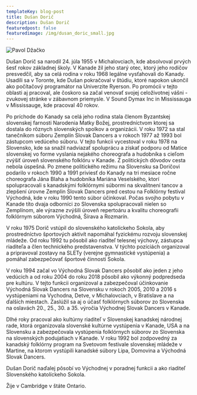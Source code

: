 ```yaml
---
templateKey: blog-post
title: Dušan Dorič
description: Dušan Dorič
featuredpost: false
featuredimage: /img/dusan_doric_small.jpg
---
```

![Pavol Džačko](/img/dusan_doric_big.jpg "Pavol Džačko")

Dušan Dorič sa narodil 24. júla 1955 v Michalovciach, kde absolvoval prvých šesť rokov základnej školy. V Kanade žil jeho starý otec, ktorý jeho rodičov presvedčil, aby sa celá rodina v roku 1968 legálne vysťahovali do Kanady. Usadili sa v Toronte, kde Dušan pokračoval v štúdiu, ktoré napokon ukončil ako počítačový programátor na Univerzite Ryerson. Po promócii v tejto oblasti aj pracoval, ale čoskoro sa začal venovať svojej celoživotnej vášni - zvukovej stránke v zábavnom priemysle. V Sound Dymax Inc in Mississauga v Mississauge, kde pracoval 40 rokov.

Po príchode do Kanady sa celá jeho rodina stala členom Byzantskej slovenskej farnosti Narodenia Matky Božej, prostredníctvom ktorej sa dostala do rôznych slovenských spolkov a organizácii. V roku 1972 sa stal tanečníkom súboru Zemplín Slovak Dancers a v rokoch 1977 až 1993 bol zástupcom vedúceho súboru. V tejto funkcii vycestoval v roku 1978 na Slovensko, kde sa snažil nadviazať spoluprácu a získať podporu od Matice slovenskej vo forme vyslania nejakého choreografa a hudobníka s cieľom zvýšiť úroveň slovenského folklóru v Kanade. Z politických dôvodov cesta nebola úspešná. Po zmene politického režimu na Slovensku sa Doričovi podarilo v rokoch 1990 a 1991 priviesť do Kanady na tri mesiace ročne choreografa Jána Blaha a hudobníka Mariána Veselského, ktorí spolupracovali s kanadskými folklórnymi súbormi na skvalitnení tancov a zlepšení úrovne Zemplin Slovak Dancers pred cestou na Folklórny festival Východná, kde v roku 1990 tento súbor účinkoval. Počas svojho pobytu v Kanade títo dvaja odborníci zo Slovenska spolupracovali nielen so Zemplínom, ale výrazne zvýšili úroveň repertoáru a kvalitu choreografii folklórnym súborom Východná, Šírava a Rozmarín.

V roku 1975 Dorič vstúpil do slovenského katolíckeho Sokola, aby prostredníctvo športových aktivít napomáhal fyzickému rozvoju slovenskej mládeže. Od roku 1992 tu pôsobil ako riaditeľ telesnej výchovy, zástupca riaditeľa a člen technického predstavenstva. V týchto pozíciách organizoval a pripravoval zostavy na SLETy (verejne gymnastické vystúpenia) a pomáhal zabezpečovať športové činnosti Sokola.

V roku 1994 začal vo Východná Slovak Dancers pôsobiť ako jeden z jeho vedúcich a od roku 2004 do roku 2018 pôsobil ako výkonný podpredseda pre kultúru. V tejto funkcii organizoval a zabezpečoval účinkovanie Východná Slovak Dancers na Slovensku v rokoch 2005, 2010 a 2016 s vystúpeniami na Vychodna, Detve, v Michalovciach, v Bratislave a na ďalších miestach. Zaslúžil sa aj o účasť folklórnych súborov zo Slovenska na oslavách 20., 25., 30. a 35. výročia Východnej Slovak Dancers v Kanade.

Dlhé roky pracoval ako kultúrny riaditeľ v Slovenskej kanadskej národnej rade, ktorá organizovala slovenské kultúrne vystúpenia v Kanade, USA a na Slovensku a zabezpečovala vystúpenia folklórnych súborov zo Slovenska na slovenských podujatiach v Kanade. V roku 1992 bol zodpovedný za kanadský folklórny program na Svetovom festivale slovenskej mládeže v Martine, na ktorom vystúpili kanadské súbory Lipa, Domovina a Východná Slovak Dancers.

Dušan Dorič naďalej pôsobí vo Východnej v poradnej funkcii a ako riaditeľ Slovenského katolíckeho Sokola.

Žije v Cambridge v štáte Ontario.